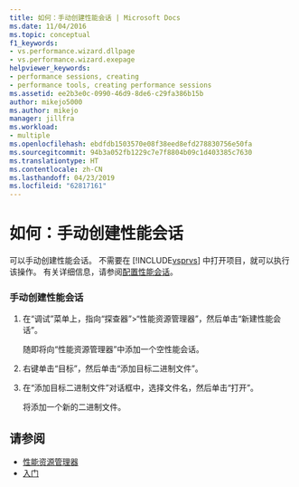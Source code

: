 ```yaml
---
title: 如何：手动创建性能会话 | Microsoft Docs
ms.date: 11/04/2016
ms.topic: conceptual
f1_keywords:
- vs.performance.wizard.dllpage
- vs.performance.wizard.exepage
helpviewer_keywords:
- performance sessions, creating
- performance tools, creating performance sessions
ms.assetid: ee2b3e0c-0990-46d9-8de6-c29fa386b15b
author: mikejo5000
ms.author: mikejo
manager: jillfra
ms.workload:
- multiple
ms.openlocfilehash: ebdfdb1503570e08f38eed8efd278830756e50fa
ms.sourcegitcommit: 94b3a052fb1229c7e7f8804b09c1d403385c7630
ms.translationtype: HT
ms.contentlocale: zh-CN
ms.lasthandoff: 04/23/2019
ms.locfileid: "62817161"
---
```

# <a name="how-to-manually-create-performance-sessions"></a>如何：手动创建性能会话
可以手动创建性能会话。 不需要在 [!INCLUDE[vsprvs](../code-quality/includes/vsprvs_md.md)] 中打开项目，就可以执行该操作。 有关详细信息，请参阅[配置性能会话](../profiling/configuring-performance-sessions.md)。

### <a name="to-manually-create-a-performance-session"></a>手动创建性能会话

1. 在“调试”菜单上，指向“探查器”>“性能资源管理器”，然后单击“新建性能会话”。

     随即将向“性能资源管理器”中添加一个空性能会话。

2. 右键单击“目标”，然后单击“添加目标二进制文件”。

3. 在“添加目标二进制文件”对话框中，选择文件名，然后单击“打开”。

     将添加一个新的二进制文件。

## <a name="see-also"></a>请参阅
- [性能资源管理器](../profiling/performance-explorer.md)
- [入门](../profiling/getting-started-with-performance-tools.md)